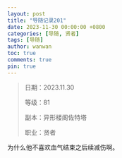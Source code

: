 ```yaml
---
layout: post
title: "导随记录201"
date: 2023-11-30 00:00:00 +0800
categories: [导随, 贤者]
tags: [导随]
author: wanwan
toc: true
comments: true
pin: true
---
```

> 日期：2023.11.30
>
> 等级：81
>
> 副本：异形楼阁佐特塔
>
> 职业：贤者

为什么他不喜欢血气结束之后续减伤啊。